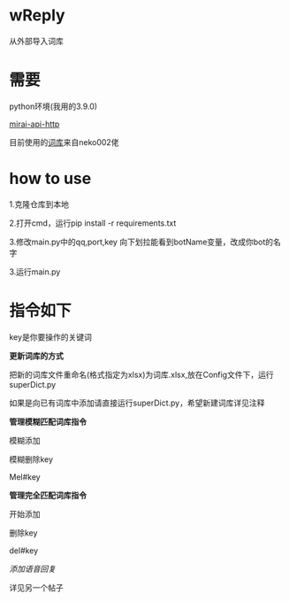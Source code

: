 # wReply
从外部导入词库
# 需要
  python环境(我用的3.9.0)
  
  [mirai-api-http](https://github.com/project-mirai/mirai-api-http)
  
  目前使用的[词库](https://mirai.mamoe.net/topic/1829/%E5%BC%BA%E5%A4%A7%E7%9A%84%E4%BA%8C%E6%AC%A1%E5%85%83%E8%81%8A%E5%A4%A9%E6%9C%BA%E5%99%A8%E4%BA%BA%E8%AF%8D%E5%BA%932w-%E8%AF%8D%E6%9D%A1-%E4%B8%8D%E5%AE%9A%E6%9C%9F%E6%9B%B4%E6%96%B0)来自neko002佬
# how to use
  1.克隆仓库到本地
  
  2.打开cmd，运行pip install -r requirements.txt
  
  3.修改main.py中的qq,port,key   向下划拉能看到botName变量，改成你bot的名字
  
  3.运行main.py
# 指令如下

  key是你要操作的关键词
  
  **更新词库的方式**
  
  把新的词库文件重命名(格式指定为xlsx)为词库.xlsx,放在Config文件下，运行superDict.py
  
  如果是向已有词库中添加请直接运行superDict.py，希望新建词库详见注释
  
  **管理模糊匹配词库指令**
  
  模糊添加
  
  模糊删除key
  
  Mel#key
  
  **管理完全匹配词库指令**
  
  开始添加
  
  删除key
  
  del#key
  
  *添加语音回复*
  
  详见另一个帖子
